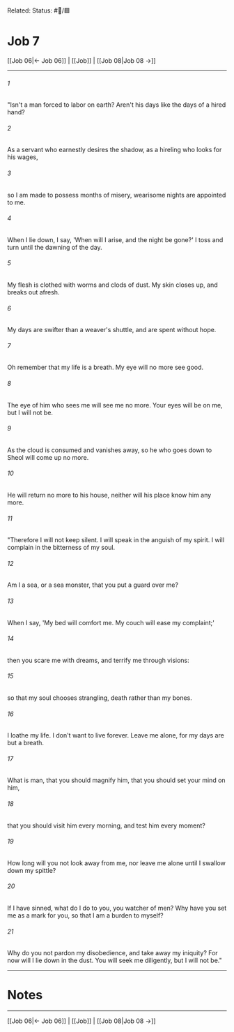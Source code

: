 Related:
Status: #📖/🟥
# Job 7

[[Job 06|← Job 06]] | [[Job]] | [[Job 08|Job 08 →]]
***



###### 1 
"Isn't a man forced to labor on earth? Aren't his days like the days of a hired hand? 

###### 2 
As a servant who earnestly desires the shadow, as a hireling who looks for his wages, 

###### 3 
so I am made to possess months of misery, wearisome nights are appointed to me. 

###### 4 
When I lie down, I say, 'When will I arise, and the night be gone?' I toss and turn until the dawning of the day. 

###### 5 
My flesh is clothed with worms and clods of dust. My skin closes up, and breaks out afresh. 

###### 6 
My days are swifter than a weaver's shuttle, and are spent without hope. 

###### 7 
Oh remember that my life is a breath. My eye will no more see good. 

###### 8 
The eye of him who sees me will see me no more. Your eyes will be on me, but I will not be. 

###### 9 
As the cloud is consumed and vanishes away, so he who goes down to Sheol will come up no more. 

###### 10 
He will return no more to his house, neither will his place know him any more. 

###### 11 
"Therefore I will not keep silent. I will speak in the anguish of my spirit. I will complain in the bitterness of my soul. 

###### 12 
Am I a sea, or a sea monster, that you put a guard over me? 

###### 13 
When I say, 'My bed will comfort me. My couch will ease my complaint;' 

###### 14 
then you scare me with dreams, and terrify me through visions: 

###### 15 
so that my soul chooses strangling, death rather than my bones. 

###### 16 
I loathe my life. I don't want to live forever. Leave me alone, for my days are but a breath. 

###### 17 
What is man, that you should magnify him, that you should set your mind on him, 

###### 18 
that you should visit him every morning, and test him every moment? 

###### 19 
How long will you not look away from me, nor leave me alone until I swallow down my spittle? 

###### 20 
If I have sinned, what do I do to you, you watcher of men? Why have you set me as a mark for you, so that I am a burden to myself? 

###### 21 
Why do you not pardon my disobedience, and take away my iniquity? For now will I lie down in the dust. You will seek me diligently, but I will not be."

---
# Notes


***
[[Job 06|← Job 06]] | [[Job]] | [[Job 08|Job 08 →]]
